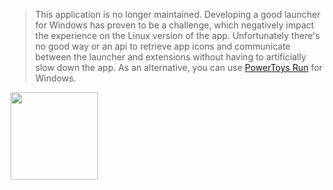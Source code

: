 > This application is no longer maintained. Developing a good launcher for Windows has proven to be a challenge, which negatively impact the experience on the Linux version of the app. Unfortunately there's no good way or an api to retrieve app icons and communicate between the launcher and extensions without having to artificially slow down the app.
> As an alternative, you can use [PowerToys Run](https://learn.microsoft.com/en-us/windows/powertoys/run) for Windows.

<img src="https://github.com/user-attachments/assets/5224e894-d68a-47fa-9742-133a80453fc9" width="140">
